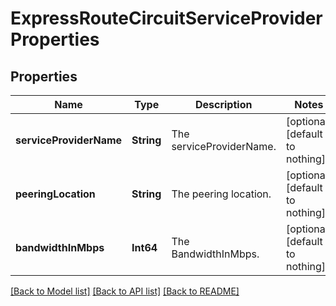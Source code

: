 # ExpressRouteCircuitServiceProviderProperties


## Properties
Name | Type | Description | Notes
------------ | ------------- | ------------- | -------------
**serviceProviderName** | **String** | The serviceProviderName. | [optional] [default to nothing]
**peeringLocation** | **String** | The peering location. | [optional] [default to nothing]
**bandwidthInMbps** | **Int64** | The BandwidthInMbps. | [optional] [default to nothing]


[[Back to Model list]](../README.md#models) [[Back to API list]](../README.md#api-endpoints) [[Back to README]](../README.md)


